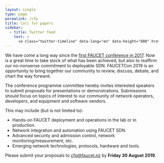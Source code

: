 ```yaml
---
layout: single
type: page
permalink: /cfp
title: Call for papers
sidebar:
  - title: Twitter feed
    text: >
      <a class="twitter-timeline" data-lang="en" data-height="800" href="https://twitter.com/faucetsdn?ref_src=twsrc%5Etfw">Tweets by faucetsdn</a> <script async src="https://platform.twitter.com/widgets.js" charset="utf-8"></script>
---
```


We have come a long way since the [first FAUCET conference in 2017](http://2017.conference.faucet.nz/).
Now is a great time to take stock of what has been achieved, but also to reaffirm our no-nonsense commitment to deployable SDN.
FAUCETCon 2019 is an opportunity to bring together our community to review, discuss, debate, and chart the way forward.

The conference programme committee hereby invites interested speakers to submit proposals for presentations or demonstrations.
Submissions should focus on topics of interest to our community of network operators, developers, and equipment and software vendors.

This may include (but is not limited to):

* Hands-on FAUCET deployment and operations in the lab or in production.
* Network integration and automation using FAUCET SDN.
* Advanced security and admission control, network monitoring/measurement, etc.
* Emerging network technologies, protocols, hardware and tools.

Please submit your proposals to [cfp@faucet.nz](mailto:cfp@faucet.nz) by **Friday 30 August 2019**.

